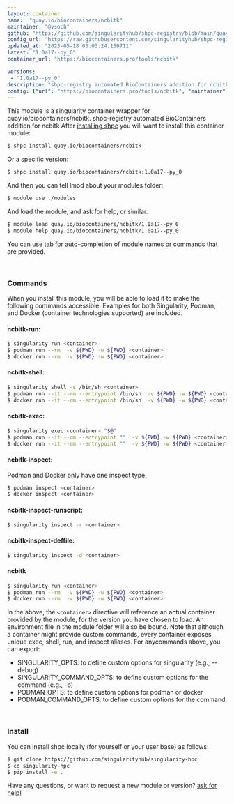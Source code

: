 ```yaml
---
layout: container
name:  "quay.io/biocontainers/ncbitk"
maintainer: "@vsoch"
github: "https://github.com/singularityhub/shpc-registry/blob/main/quay.io/biocontainers/ncbitk/container.yaml"
config_url: "https://raw.githubusercontent.com/singularityhub/shpc-registry/main/quay.io/biocontainers/ncbitk/container.yaml"
updated_at: "2023-05-18 03:03:24.150711"
latest: "1.0a17--py_0"
container_url: "https://biocontainers.pro/tools/ncbitk"

versions:
 - "1.0a17--py_0"
description: "shpc-registry automated BioContainers addition for ncbitk"
config: {"url": "https://biocontainers.pro/tools/ncbitk", "maintainer": "@vsoch", "description": "shpc-registry automated BioContainers addition for ncbitk", "latest": {"1.0a17--py_0": "sha256:8d29f445dd6cee4807948cbaf553e52f19a908461d6f656f3423cbc2ba2142b7"}, "tags": {"1.0a17--py_0": "sha256:8d29f445dd6cee4807948cbaf553e52f19a908461d6f656f3423cbc2ba2142b7"}, "docker": "quay.io/biocontainers/ncbitk"}
---
```


This module is a singularity container wrapper for quay.io/biocontainers/ncbitk.
shpc-registry automated BioContainers addition for ncbitk
After [installing shpc](#install) you will want to install this container module:


```bash
$ shpc install quay.io/biocontainers/ncbitk
```

Or a specific version:

```bash
$ shpc install quay.io/biocontainers/ncbitk:1.0a17--py_0
```

And then you can tell lmod about your modules folder:

```bash
$ module use ./modules
```

And load the module, and ask for help, or similar.

```bash
$ module load quay.io/biocontainers/ncbitk/1.0a17--py_0
$ module help quay.io/biocontainers/ncbitk/1.0a17--py_0
```

You can use tab for auto-completion of module names or commands that are provided.

<br>

### Commands

When you install this module, you will be able to load it to make the following commands accessible.
Examples for both Singularity, Podman, and Docker (container technologies supported) are included.

#### ncbitk-run:

```bash
$ singularity run <container>
$ podman run --rm  -v ${PWD} -w ${PWD} <container>
$ docker run --rm  -v ${PWD} -w ${PWD} <container>
```

#### ncbitk-shell:

```bash
$ singularity shell -s /bin/sh <container>
$ podman run --it --rm --entrypoint /bin/sh  -v ${PWD} -w ${PWD} <container>
$ docker run --it --rm --entrypoint /bin/sh  -v ${PWD} -w ${PWD} <container>
```

#### ncbitk-exec:

```bash
$ singularity exec <container> "$@"
$ podman run --it --rm --entrypoint ""  -v ${PWD} -w ${PWD} <container> "$@"
$ docker run --it --rm --entrypoint ""  -v ${PWD} -w ${PWD} <container> "$@"
```

#### ncbitk-inspect:

Podman and Docker only have one inspect type.

```bash
$ podman inspect <container>
$ docker inspect <container>
```

#### ncbitk-inspect-runscript:

```bash
$ singularity inspect -r <container>
```

#### ncbitk-inspect-deffile:

```bash
$ singularity inspect -d <container>
```



#### ncbitk

```bash
$ singularity run <container>
$ podman run --rm  -v ${PWD} -w ${PWD} <container>
$ docker run --rm  -v ${PWD} -w ${PWD} <container>
```


In the above, the `<container>` directive will reference an actual container provided
by the module, for the version you have chosen to load. An environment file in the
module folder will also be bound. Note that although a container
might provide custom commands, every container exposes unique exec, shell, run, and
inspect aliases. For anycommands above, you can export:

 - SINGULARITY_OPTS: to define custom options for singularity (e.g., --debug)
 - SINGULARITY_COMMAND_OPTS: to define custom options for the command (e.g., -b)
 - PODMAN_OPTS: to define custom options for podman or docker
 - PODMAN_COMMAND_OPTS: to define custom options for the command

<br>

### Install

You can install shpc locally (for yourself or your user base) as follows:

```bash
$ git clone https://github.com/singularityhub/singularity-hpc
$ cd singularity-hpc
$ pip install -e .
```

Have any questions, or want to request a new module or version? [ask for help!](https://github.com/singularityhub/singularity-hpc/issues)